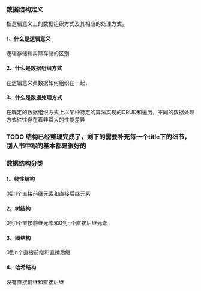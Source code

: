 ### 数据结构定义

指逻辑意义上的数据组织方式及其相应的处理方式。

#### 1、什么是逻辑意义

逻辑存储和实际存储的区别

#### 2、什么是数据组织方式

在逻辑意义桑数据如何组织在一起，

#### 3、什么是数据处理方式

在既定的数据组织方式上以某种特定的算法实现的CRUD和遍历，不同的数据处理方式往往存在着非常大的性能差异



### TODO  结构已经整理完成了，剩下的需要补充每一个title下的细节，别人书中写的基本都是很好的

### 数据结构分类

#### 1、线性结构

0到1个直接前继元素和直接后继元素

#### 2、树结构

0到1个直接前继元素和0到n个直接后继元素

#### 3、图结构

0到n个直接前继和直接后继

#### 4、哈希结构

没有直接前继和直接后继